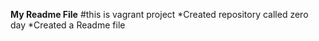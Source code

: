 **My Readme File**
#this is vagrant project
*Created repository called zero day
*Created a Readme file
